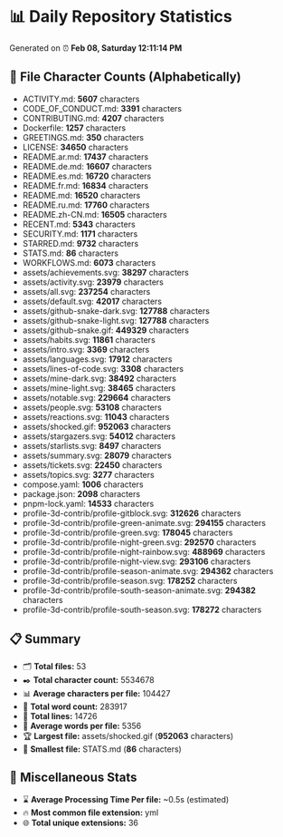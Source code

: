# 📊 Daily Repository Statistics
Generated on ⏰ **Feb 08, Saturday 12:11:14 PM**

## 📂 File Character Counts (Alphabetically)
- ACTIVITY.md: **5607** characters
- CODE_OF_CONDUCT.md: **3391** characters
- CONTRIBUTING.md: **4207** characters
- Dockerfile: **1257** characters
- GREETINGS.md: **350** characters
- LICENSE: **34650** characters
- README.ar.md: **17437** characters
- README.de.md: **16607** characters
- README.es.md: **16720** characters
- README.fr.md: **16834** characters
- README.md: **16520** characters
- README.ru.md: **17760** characters
- README.zh-CN.md: **16505** characters
- RECENT.md: **5343** characters
- SECURITY.md: **1171** characters
- STARRED.md: **9732** characters
- STATS.md: **86** characters
- WORKFLOWS.md: **6073** characters
- assets/achievements.svg: **38297** characters
- assets/activity.svg: **23979** characters
- assets/all.svg: **237254** characters
- assets/default.svg: **42017** characters
- assets/github-snake-dark.svg: **127788** characters
- assets/github-snake-light.svg: **127788** characters
- assets/github-snake.gif: **449329** characters
- assets/habits.svg: **11861** characters
- assets/intro.svg: **3369** characters
- assets/languages.svg: **17912** characters
- assets/lines-of-code.svg: **3308** characters
- assets/mine-dark.svg: **38492** characters
- assets/mine-light.svg: **38465** characters
- assets/notable.svg: **229664** characters
- assets/people.svg: **53108** characters
- assets/reactions.svg: **11043** characters
- assets/shocked.gif: **952063** characters
- assets/stargazers.svg: **54012** characters
- assets/starlists.svg: **8497** characters
- assets/summary.svg: **28079** characters
- assets/tickets.svg: **22450** characters
- assets/topics.svg: **3277** characters
- compose.yaml: **1006** characters
- package.json: **2098** characters
- pnpm-lock.yaml: **14533** characters
- profile-3d-contrib/profile-gitblock.svg: **312626** characters
- profile-3d-contrib/profile-green-animate.svg: **294155** characters
- profile-3d-contrib/profile-green.svg: **178045** characters
- profile-3d-contrib/profile-night-green.svg: **292570** characters
- profile-3d-contrib/profile-night-rainbow.svg: **488969** characters
- profile-3d-contrib/profile-night-view.svg: **293106** characters
- profile-3d-contrib/profile-season-animate.svg: **294362** characters
- profile-3d-contrib/profile-season.svg: **178252** characters
- profile-3d-contrib/profile-south-season-animate.svg: **294382** characters
- profile-3d-contrib/profile-south-season.svg: **178272** characters

## 📋 Summary
- 🗂️ **Total files:** 53
- ✒️ **Total character count:** 5534678
- 📊 **Average characters per file:** 104427
- 📝 **Total word count:** 283917
- 🧾 **Total lines:** 14726
- 📐 **Average words per file:** 5356
- 🏆 **Largest file:** assets/shocked.gif (**952063** characters)
- 🥉 **Smallest file:** STATS.md (**86** characters)

## 🌟 Miscellaneous Stats
- ⌛ **Average Processing Time Per file:** ~0.5s (estimated)
- 🔥 **Most common file extension:** yml
- 🌐 **Total unique extensions:** 36
